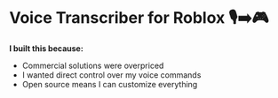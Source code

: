 # Voice Transcriber for Roblox 🎙️➡️🎮

**I built this because:**  
- Commercial solutions were overpriced 
- I wanted direct control over my voice commands
- Open source means I can customize everything 